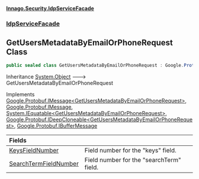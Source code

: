 #### [Innago\.Security\.IdpServiceFacade](../../index.md 'index')
### [IdpServiceFacade](../index.md 'IdpServiceFacade')

## GetUsersMetadataByEmailOrPhoneRequest Class

```csharp
public sealed class GetUsersMetadataByEmailOrPhoneRequest : Google.Protobuf.IMessage<IdpServiceFacade.GetUsersMetadataByEmailOrPhoneRequest>, Google.Protobuf.IMessage, System.IEquatable<IdpServiceFacade.GetUsersMetadataByEmailOrPhoneRequest>, Google.Protobuf.IDeepCloneable<IdpServiceFacade.GetUsersMetadataByEmailOrPhoneRequest>, Google.Protobuf.IBufferMessage
```

Inheritance [System\.Object](https://learn.microsoft.com/en-us/dotnet/api/system.object 'System\.Object') &#129106; GetUsersMetadataByEmailOrPhoneRequest

Implements [Google\.Protobuf\.IMessage&lt;](https://learn.microsoft.com/en-us/dotnet/api/google.protobuf.imessage-1 'Google\.Protobuf\.IMessage\`1')[GetUsersMetadataByEmailOrPhoneRequest](index.md 'IdpServiceFacade\.GetUsersMetadataByEmailOrPhoneRequest')[&gt;](https://learn.microsoft.com/en-us/dotnet/api/google.protobuf.imessage-1 'Google\.Protobuf\.IMessage\`1'), [Google\.Protobuf\.IMessage](https://learn.microsoft.com/en-us/dotnet/api/google.protobuf.imessage 'Google\.Protobuf\.IMessage'), [System\.IEquatable&lt;](https://learn.microsoft.com/en-us/dotnet/api/system.iequatable-1 'System\.IEquatable\`1')[GetUsersMetadataByEmailOrPhoneRequest](index.md 'IdpServiceFacade\.GetUsersMetadataByEmailOrPhoneRequest')[&gt;](https://learn.microsoft.com/en-us/dotnet/api/system.iequatable-1 'System\.IEquatable\`1'), [Google\.Protobuf\.IDeepCloneable&lt;](https://learn.microsoft.com/en-us/dotnet/api/google.protobuf.ideepcloneable-1 'Google\.Protobuf\.IDeepCloneable\`1')[GetUsersMetadataByEmailOrPhoneRequest](index.md 'IdpServiceFacade\.GetUsersMetadataByEmailOrPhoneRequest')[&gt;](https://learn.microsoft.com/en-us/dotnet/api/google.protobuf.ideepcloneable-1 'Google\.Protobuf\.IDeepCloneable\`1'), [Google\.Protobuf\.IBufferMessage](https://learn.microsoft.com/en-us/dotnet/api/google.protobuf.ibuffermessage 'Google\.Protobuf\.IBufferMessage')

| Fields | |
| :--- | :--- |
| [KeysFieldNumber](KeysFieldNumber.md 'IdpServiceFacade\.GetUsersMetadataByEmailOrPhoneRequest\.KeysFieldNumber') | Field number for the "keys" field\. |
| [SearchTermFieldNumber](SearchTermFieldNumber.md 'IdpServiceFacade\.GetUsersMetadataByEmailOrPhoneRequest\.SearchTermFieldNumber') | Field number for the "searchTerm" field\. |
